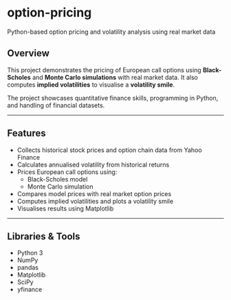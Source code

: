 # option-pricing
Python-based option pricing and volatility analysis using real market data

## Overview
This project demonstrates the pricing of European call options using **Black-Scholes** and **Monte Carlo simulations** with real market data. It also computes **implied volatilities** to visualise a **volatility smile**.

The project showcases quantitative finance skills, programming in Python, and handling of financial datasets.

---

## Features
- Collects historical stock prices and option chain data from Yahoo Finance
- Calculates annualised volatility from historical returns
- Prices European call options using:
  - Black-Scholes model
  - Monte Carlo simulation
- Compares model prices with real market option prices
- Computes implied volatilities and plots a volatility smile
- Visualises results using Matplotlib

---

## Libraries & Tools
- Python 3
- NumPy
- pandas
- Matplotlib
- SciPy
- yfinance
